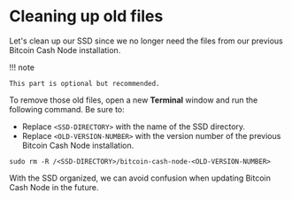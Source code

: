 # Cleaning up old files

Let's clean up our SSD since we no longer need the files from our previous Bitcoin Cash Node installation.

!!! note
    
    This part is optional but recommended.

To remove those old files, open a new **Terminal** window and run the following command. Be sure to:

- Replace `<SSD-DIRECTORY>` with the name of the SSD directory.
- Replace `<OLD-VERSION-NUMBER>` with the version number of the previous Bitcoin Cash Node installation.

```console
sudo rm -R /<SSD-DIRECTORY>/bitcoin-cash-node-<OLD-VERSION-NUMBER>
```

With the SSD organized, we can avoid confusion when updating Bitcoin Cash Node in the future.
